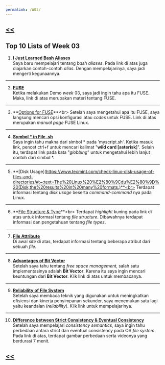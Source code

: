```yaml
---
permalink: /W03/
---
```

## [<<](../)

## Top 10 Lists of Week 03

1. **[I Just Learned Bash Aliases](https://www.digitalocean.com/community/tutorials/an-introduction-to-useful-bash-aliases-and-functions)**<br>
Saya baru mempelajari tentang _bash aliases_. Pada link di atas juga diajarkan contoh-contoh _alias_. Dengan mempelajarinya, saya jadi mengerti kegunaannya.
* * *
2. **[FUSE](https://fsgeek.ca/2019/06/18/fuse-file-systems-in-user-space/)**<br>
Ketika melakukan Demo _week_ 03, saya jadi ingin tahu apa itu FUSE. Maka, link di atas merupakan materi tentang FUSE.
* * *
3. **[Options for FUSE](http://manpages.ubuntu.com/manpages/xenial/man8/mount.fuse.8.html#:~:text=FUSE%20(Filesystem%20in%20Userspace)%20is,mount%20their%20own%20filesystem%20implementations.)**<br>
Setelah saya mengetahui apa itu FUSE, saya langsung mencari opsi konfigurasi atau _codes_ untuk FUSE. Link di atas merupakan _manual page_ FUSE Linux.
* * *
4. **[Symbol * in File .sh](https://tldp.org/LDP/abs/html/special-chars.html)**<br>
Saya ingin tahu makna dari simbol * pada 'myscript.sh'. Ketika masuk link, pencet ctrl+f untuk mencari kalimat "**wild card [asterisk]**". Selain itu, terdapat link pada kata "_globbing_" untuk mengetahui lebih lanjut contoh dari simbol *.
* * *
5. **[Disk Usage](https://www.tecmint.com/check-linux-disk-usage-of-files-and-directories/#:~:text=The%20Linux%20%E2%80%9Cdu%E2%80%9D%20(Disk,the%20results%20in%20many%20formats.)**<br>
Terdapat informasi tentang _disk usage_ beserta _command-command_ nya pada Linux.
* * *
6. **[File Structure & Type](https://www.tutorialspoint.com/operating_system/os_file_system.htm#:~:text=A%20File%20Structure%20should%20be,the%20operating%20system%20can%20understand.&text=An%20object%20file%20is%20a,to%20support%20these%20file%20structure.)**<br>
Terdapat _highlight_ kuning pada link di atas untuk informasi tentang _file structure_. Dibawahnya terdapat informasi dan pengetahuan tentang _file types_.
* * *
7. **[File Attribute](https://www.studytonight.com/operating-system/file-system)**<br>
Di awal _site_ di atas, terdapat informasi tentang beberapa atribut dari sebuah _file_.
* * *
8. **[Advantages of Bit Vector](https://www.geeksforgeeks.org/free-space-management-in-operating-system/)**<br>
Setelah saya tahu tentang _free space management_, salah satu implementasinya adalah **Bit Vector**. Karena itu saya ingin mencari keuntungan dari **Bit Vector**. Klik link di atas untuk membacanya.
* * *
9. **[Reliability of File System](http://www.cburch.com/cs/420/reading/11-20/index.html)**<br>
Setelah saya membaca teknik yang digunakan untuk meningkatkan efisiensi dan kinerja penyimpanan sekunder, saya menemukan satu lagi yaitu keandalan (_reliability_). Klik link untuk mempelajarinya.
* * *
10. **[Difference between Strict Consistency & Eventual Consistency](https://www.cohesity.com/blog/strict-vs-eventual-consistency/)**<br>
Setelah saya mempelajari _consistency semantics_, saya ingin tahu perbedaan antara strict dan eventual consistency pada OS _file system_. Pada link di atas, terdapat gambar perbedaan serta videonya yang berdurasi 7 menit.

## [<<](../)
